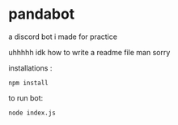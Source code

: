 # pandabot

a discord bot i made for practice

uhhhhh idk how to write a readme file man sorry

installations :

`npm install`

to run bot:

`node index.js`
